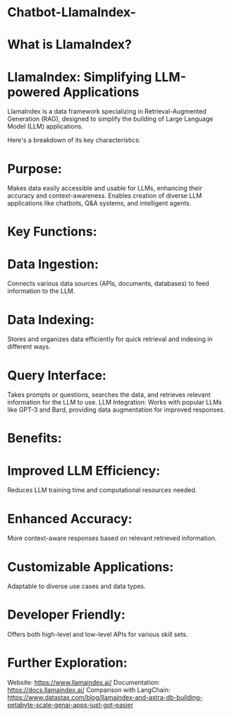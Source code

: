 # Chatbot-LlamaIndex-
# What is LlamaIndex? 

# LlamaIndex: Simplifying LLM-powered Applications
LlamaIndex is a data framework specializing in Retrieval-Augmented Generation (RAG), designed to simplify the building of Large Language Model (LLM) applications.

Here's a breakdown of its key characteristics:

# Purpose:

Makes data easily accessible and usable for LLMs, enhancing their accuracy and context-awareness.
Enables creation of diverse LLM applications like chatbots, Q&A systems, and intelligent agents.

# Key Functions:

# Data Ingestion: 
Connects various data sources (APIs, documents, databases) to feed information to the LLM.

# Data Indexing:
Stores and organizes data efficiently for quick retrieval and indexing in different ways.

# Query Interface:
Takes prompts or questions, searches the data, and retrieves relevant information for the LLM to use.
LLM Integration: Works with popular LLMs like GPT-3 and Bard, providing data augmentation for improved responses.

# Benefits:
# Improved LLM Efficiency: 
Reduces LLM training time and computational resources needed.

# Enhanced Accuracy: 
More context-aware responses based on relevant retrieved information.

# Customizable Applications: 
Adaptable to diverse use cases and data types.

# Developer Friendly: 
Offers both high-level and low-level APIs for various skill sets.

# Further Exploration:

Website: https://www.llamaindex.ai/
Documentation: https://docs.llamaindex.ai/
Comparison with LangChain: https://www.datastax.com/blog/llamaindex-and-astra-db-building-petabyte-scale-genai-apps-just-got-easier
